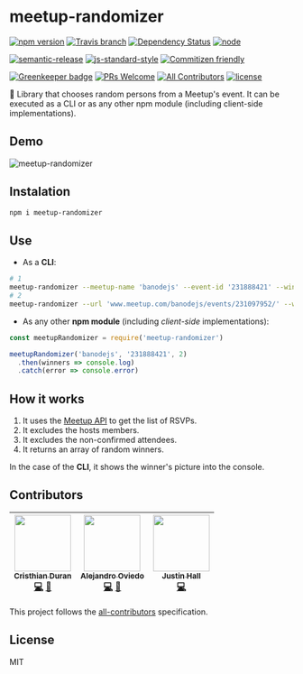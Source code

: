 # meetup-randomizer

[![npm version](https://img.shields.io/npm/v/meetup-randomizer.svg)](https://www.npmjs.com/package/meetup-randomizer)
[![Travis branch](https://img.shields.io/travis/durancristhian/meetup-randomizer/master.svg?maxAge=2592000)](https://travis-ci.org/durancristhian/meetup-randomizer)
[![Dependency Status](https://dependencyci.com/github/durancristhian/meetup-randomizer/badge)](https://dependencyci.com/github/durancristhian/meetup-randomizer)
[![node](https://img.shields.io/node/v/meetup-randomizer.svg?maxAge=2592000)](https://www.npmjs.com/package/meetup-randomizer)

[![semantic-release](https://img.shields.io/badge/%20%20%F0%9F%93%A6%F0%9F%9A%80-semantic--release-e10079.svg)](https://github.com/semantic-release/semantic-release)
[![js-standard-style](https://img.shields.io/badge/code%20style-standard-brightgreen.svg?maxAge=2592000)](http://standardjs.com/)
[![Commitizen friendly](https://img.shields.io/badge/commitizen-friendly-brightgreen.svg)](http://commitizen.github.io/cz-cli/)

[![Greenkeeper badge](https://badges.greenkeeper.io/durancristhian/meetup-randomizer.svg)](https://greenkeeper.io/)
[![PRs Welcome](https://img.shields.io/badge/PRs-welcome-brightgreen.svg?maxAge=2592000)](http://makeapullrequest.com)
[![All Contributors](https://img.shields.io/badge/all_contributors-3-orange.svg?style=flat-square)](#contributors)
[![license](https://img.shields.io/github/license/durancristhian/meetup-randomizer.svg)](https://github.com/durancristhian/meetup-randomizer/blob/master/LICENSE)

:twisted_rightwards_arrows: Library that chooses random persons from a Meetup's event. It can be executed as a CLI or as any other npm module (including client-side implementations).

## Demo

![meetup-randomizer](https://raw.githubusercontent.com/durancristhian/meetup-randomizer/master/images/meetup-randomizer-demo.gif)

## Instalation

```bash
npm i meetup-randomizer
```

## Use

* As a **CLI**:

```bash
# 1
meetup-randomizer --meetup-name 'banodejs' --event-id '231888421' --winners-amount 2
# 2
meetup-randomizer --url 'www.meetup.com/banodejs/events/231097952/' --winners-amount 2
```

* As any other **npm module** (including *client-side* implementations):

```javascript
const meetupRandomizer = require('meetup-randomizer')

meetupRandomizer('banodejs', '231888421', 2)
  .then(winners => console.log)
  .catch(error => console.error)
```

## How it works

1. It uses the [Meetup API](http://www.meetup.com/meetup_api/) to get the list of RSVPs.
1. It excludes the hosts members.
1. It excludes the non-confirmed attendees.
1. It returns an array of random winners.

In the case of the **CLI**, it shows the winner's picture into the console.

## Contributors

<!-- ALL-CONTRIBUTORS-LIST:START - Do not remove or modify this section -->
| [<img src="https://avatars.githubusercontent.com/u/4248944?v=3" width="100px;"/><br /><sub><b>Cristhian Duran</b></sub>](https://github.com/durancristhian)<br />[💻](https://github.com/durancristhian/meetup-randomizer/commits?author=durancristhian "Code") [📖](https://github.com/durancristhian/meetup-randomizer/commits?author=durancristhian "Documentation") | [<img src="https://avatars.githubusercontent.com/u/2440935?v=3" width="100px;"/><br /><sub><b>Alejandro Oviedo</b></sub>](https://github.com/a0viedo)<br />[💻](https://github.com/durancristhian/meetup-randomizer/commits?author=a0viedo "Code") [📖](https://github.com/durancristhian/meetup-randomizer/commits?author=a0viedo "Documentation") | [<img src="https://avatars.githubusercontent.com/u/1288694?v=3" width="100px;"/><br /><sub><b>Justin Hall</b></sub>](https://github.com/wKovacs64)<br />[💻](https://github.com/durancristhian/meetup-randomizer/commits?author=wKovacs64 "Code") |
| :---: | :---: | :---: |
<!-- ALL-CONTRIBUTORS-LIST:END -->

This project follows the [all-contributors](https://github.com/kentcdodds/all-contributors) specification.

## License

MIT

